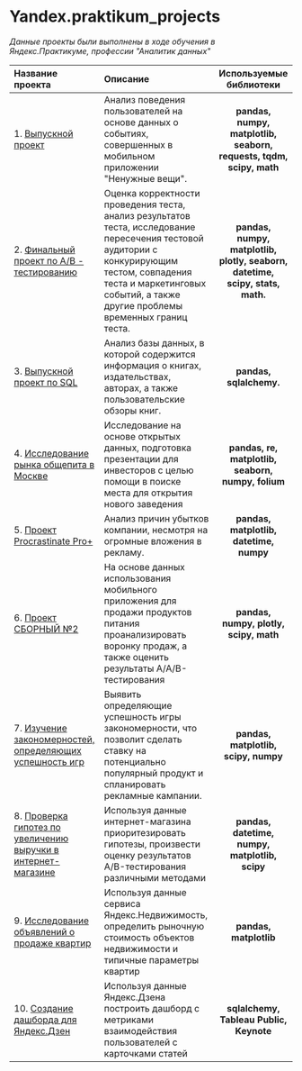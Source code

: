 # Yandex.praktikum_projects
*Данные проекты были выполнены в ходе обучения в Яндекс.Практикуме, профессии "Аналитик данных"*

| Название проекта|Описание | Используемые библиотеки |
| :-------------------- | :--------------------- |:---------------------------:|
| 1. [Выпускной проект](mobile)| Анализ поведения пользователей на основе данных о событиях, совершенных в мобильном приложении "Ненужные вещи". | **pandas, numpy, matplotlib, seaborn, requests, tqdm, scipy, math**
| 2. [Финальный проект по А/В - тестированию](A\B_test)| Оценка корректности проведения теста, анализ результатов теста, исследование пересечения тестовой аудитории с конкурирующим тестом, совпадения теста и маркетинговых событий, а также другие проблемы временных границ теста.| **pandas, numpy, matplotlib, plotly, seaborn, datetime, scipy, stats, math.**
| 3. [Выпускной проект по SQL](SQL)| Анализ базы данных, в которой содержится информация о книгах, издательствах, авторах, а также пользовательские обзоры книг.| **pandas, sqlalchemy.**
| 4. [Исследование рынка общепита в Москве](moscow_rest)| Исследование на основе открытых данных, подготовка презентации для инвесторов с целью помощи в поиске места для открытия нового заведения | **pandas, re, matplotlib, seaborn, numpy, folium**
| 5. [Проект Procrastinate Pro+](Marketing)|Анализ причин убытков компании, несмотря на огромные вложения в рекламу.|**pandas, matplotlib, datetime, numpy**
| 6. [Проект СБОРНЫЙ №2](A\A\B_test)|На основе данных использования мобильного приложения для продажи продуктов питания проанализировать воронку продаж, а также оценить результаты A/A/B-тестирования |**pandas, numpy, plotly, scipy, math**
| 7. [Изучение закономерностей, определяющих успешность игр](Games)|Выявить определяющие успешность игры закономерности, что позволит сделать ставку на потенциально популярный продукт и спланировать рекламные кампании.| **pandas, matplotlib, scipy, numpy**
| 8. [Проверка гипотез по увеличению выручки в интернет-магазине](Hypothesis)|Используя данные интернет-магазина приоритезировать гипотезы, произвести оценку результатов A/B-тестирования различными методами|**pandas, datetime, numpy, matplotlib, scipy**
| 9. [Исследование объявлений о продаже квартир](real_estate)|Используя данные сервиса Яндекс.Недвижимость, определить рыночную стоимость объектов недвижимости и типичные параметры квартир|**pandas, matplotlib**
| 10. [Создание дашборда для Яндекс.Дзен](Yandex_Zen)|Используя данные Яндекс.Дзена построить дашборд с метриками взаимодействия пользователей с карточками статей|**sqlalchemy, Tableau Public, Keynote**
